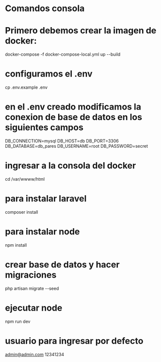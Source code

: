 # Comandos consola

# Primero debemos crear la imagen de docker:

docker-compose -f docker-compose-local.yml up --build

# configuramos el .env
cp .env.example .env

# en el .env creado modificamos la conexion de base de datos en los siguientes campos

DB_CONNECTION=mysql
DB_HOST=db
DB_PORT=3306
DB_DATABASE=db_pares
DB_USERNAME=root
DB_PASSWORD=secret

# ingresar a la consola del docker
cd /var/wwww/html

# para instalar laravel
composer install

# para instalar node
npm install

# crear base de datos y hacer migraciones
php artisan migrate --seed

# ejecutar node
npm run dev

# usuario para ingresar por defecto 
admin@admin.com
12341234